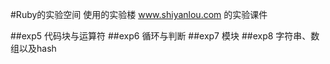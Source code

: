 #Ruby的实验空间
使用的实验楼 www.shiyanlou.com 的实验课件

##exp5 代码块与运算符
##exp6 循环与判断
##exp7 模块
##exp8 字符串、数组以及hash